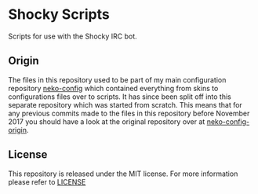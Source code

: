 
# Shocky Scripts #

Scripts for use with the Shocky IRC bot.

## Origin ##

The files in this repository used to be part of my main configuration repository
[neko-config](https://github.com/catlinman/neko-config) which contained everything
from skins to configurations files over to scripts. It has since been split off
into this separate repository which was started from scratch. This means that
for any previous commits made to the files in this repository before November
2017 you should have a look at the original repository over at
[neko-config-origin](https://github.com/catlinman/neko-config-origin).

## License ##

This repository is released under the MIT license. For more information please
refer to [LICENSE](https://github.com/catlinman/shockyscripts/blob/master/LICENSE)
